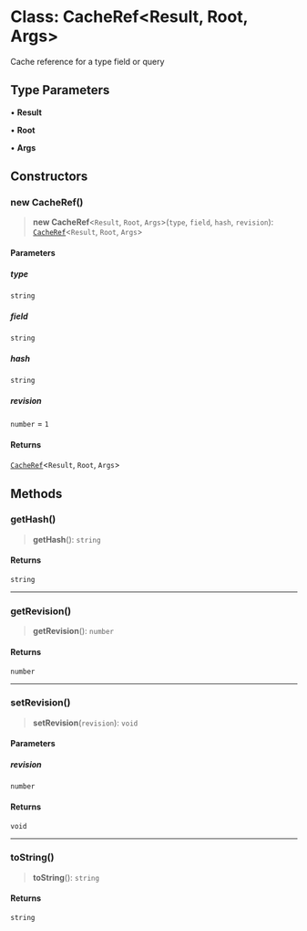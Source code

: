 # Class: CacheRef\<Result, Root, Args\>

Cache reference for a type field or query

## Type Parameters

• **Result**

• **Root**

• **Args**

## Constructors

### new CacheRef()

> **new CacheRef**\<`Result`, `Root`, `Args`\>(`type`, `field`, `hash`, `revision`): [`CacheRef`](CacheRef.md)\<`Result`, `Root`, `Args`\>

#### Parameters

##### type

`string`

##### field

`string`

##### hash

`string`

##### revision

`number` = `1`

#### Returns

[`CacheRef`](CacheRef.md)\<`Result`, `Root`, `Args`\>

## Methods

### getHash()

> **getHash**(): `string`

#### Returns

`string`

---

### getRevision()

> **getRevision**(): `number`

#### Returns

`number`

---

### setRevision()

> **setRevision**(`revision`): `void`

#### Parameters

##### revision

`number`

#### Returns

`void`

---

### toString()

> **toString**(): `string`

#### Returns

`string`
